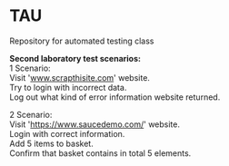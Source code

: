 # TAU
Repository for automated testing class

<b>Second laboratory test scenarios:</b><br>
1 Scenario:<br>
Visit 'www.scrapthisite.com' website.<br>
Try to login with incorrect data.<br>
Log out what kind of error information website returned.

2 Scenario:<br>
Visit 'https://www.saucedemo.com/' website.<br>
Login with correct information.<br>
Add 5 items to basket.<br>
Confirm that basket contains in total 5 elements.
